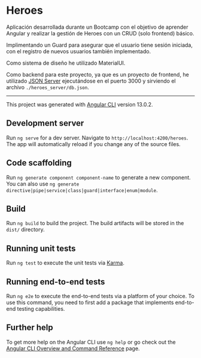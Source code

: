 # Heroes
Aplicación desarrollada durante un Bootcamp con el objetivo de aprender 
Angular y realizar la gestión de Heroes con un CRUD (solo frontend) básico.

Implimentando un Guard para asegurar que el usuario tiene sesión iniciada, con el registro de nuevos usuarios también implementado.

Como sistema de diseño he utilizado MaterialUI.


Como backend para este proyecto, ya que es un proyecto de frontend, he utilizado [JSON Server](https://www.npmjs.com/package/json-server)
ejecutándose en el puerto 3000 y sirviendo el archivo ``./heroes_server/db.json``.

---

This project was generated with [Angular CLI](https://github.com/angular/angular-cli) version 13.0.2.

## Development server

Run `ng serve` for a dev server. Navigate to `http://localhost:4200/heroes`. The app will automatically reload if you change any of the source files.

## Code scaffolding

Run `ng generate component component-name` to generate a new component. You can also use `ng generate directive|pipe|service|class|guard|interface|enum|module`.

## Build

Run `ng build` to build the project. The build artifacts will be stored in the `dist/` directory.

## Running unit tests

Run `ng test` to execute the unit tests via [Karma](https://karma-runner.github.io).

## Running end-to-end tests

Run `ng e2e` to execute the end-to-end tests via a platform of your choice. To use this command, you need to first add a package that implements end-to-end testing capabilities.

## Further help

To get more help on the Angular CLI use `ng help` or go check out the [Angular CLI Overview and Command Reference](https://angular.io/cli) page.
